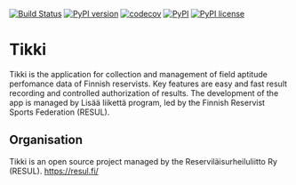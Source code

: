 [![Build Status](https://travis-ci.com/tikki-fi/tikki.svg?branch=master)](https://travis-ci.com/tikki-fi/tikki)
[![PyPI version](https://img.shields.io/pypi/v/tikki.svg)](https://badge.fury.io/py/tikki)
[![codecov](https://codecov.io/gh/tikki-fi/tikki/branch/master/graph/badge.svg)](https://codecov.io/gh/tikki-fi/tikki)
[![PyPI](https://img.shields.io/pypi/pyversions/tikki.svg)](https://www.python.org/downloads/)
[![PyPI license](https://img.shields.io/pypi/l/tikki.svg)](https://opensource.org/licenses/MIT)

# Tikki #

Tikki is the application for collection and management of field aptitude 
perfomance data of Finnish reservists. Key features are easy and fast result 
recording and controlled authorization of results. The development of the 
app is managed by Lisää liikettä program, led by the Finnish Reservist 
Sports Federation (RESUL).

## Organisation ##

Tikki is an open source project managed by the Reserviläisurheiluliitto Ry
(RESUL). https://resul.fi/
